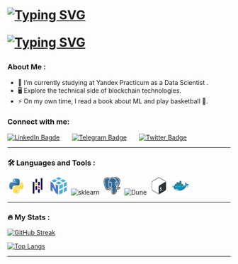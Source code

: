<h1>
<p align='left'> 
   <a href="https://git.io/typing-svg"><img src="https://readme-typing-svg.herokuapp.com?font=Fira+Code&size=25&duration=1&pause=1000&color=F7F7F7&vCenter=true&repeat=false&width=435&height=25&lines=Hi+there%2C+I'm+Nick+Andrianov" alt="Typing SVG" /></a>
</p>
<!-- Typing SVG -->
<p align='left'> 
    <a href="https://git.io/typing-svg"><img src="https://readme-typing-svg.herokuapp.com?font=Fira+Code&pause=1000&color=F7F7F7&vCenter=true&width=435&lines=Beginner+machine+learning+engineer;Student+at+School+21;Crypto+enthusiast" alt="Typing SVG" /></a>
</p>
</h1>

### About Me :
- :telescope: I’m currently studying at Yandex Practicum as a Data Scientist .
- :desktop_computer: Explore the technical side of blockchain technologies.
- :zap: On my own time, I read a book about ML and play basketball 🏀.


<!-- Social icons section -->
### Connect with me:
<p id="badges" align="left"> 
  <a href="https://www.linkedin.com/in/niсk-andrianov-2b9298230/"><img src="https://cdn-icons-png.flaticon.com/128/10090/10090314.png" alt="LinkedIn Bagde" width="25"/></a>
   &#8287;&#8287;&#8287;&#8287;&#8287;
  <a href="https://t.me/Andrianov_nick"> <img src="https://cdn-icons-png.flaticon.com/128/2111/2111644.png" alt="Telegram Badge" width="25"/></a>
   &#8287;&#8287;&#8287;&#8287;&#8287;
  <a href="https://twitter.com/Andrianov_CC"><img src="https://cdn-icons-png.flaticon.com/128/10090/10090311.png" alt="Twitter Badge" width="25"/></a>
   &#8287;&#8287;&#8287;&#8287;&#8287;
</p> 
  

---

### :hammer_and_wrench: Languages and Tools :
<div>
  <img src="https://github.com/devicons/devicon/blob/master/icons/python/python-original.svg" title="Python" alt="Python" width="40" height="40"/>&nbsp;
  <img src="https://github.com/devicons/devicon/blob/master/icons/pandas/pandas-original.svg" title="Pandas" alt="pd" width="40" height="40"/>&nbsp;
  <img src="https://github.com/devicons/devicon/blob/master/icons/numpy/numpy-original.svg" title="Numpy" alt="np" width="40" height="40"/>&nbsp;
  <img src="https://github.com/scikit-learn/scikit-learn/blob/main/doc/logos/scikit-learn-logo-notext.png" title="Scikit-learn" alt="sklearn" width="65" height="40"/>&nbsp;
  <img src="https://github.com/devicons/devicon/blob/master/icons/postgresql/postgresql-original.svg" title="SQL" alt="SQL" width="40" height="40"/>&nbsp;
  <img src="https://dune.com/docs/resources/images/dune-vertical-logo.svg" title="Dune" alt="Dune" width="40" height="40"/>&nbsp;
  <img src="https://github.com/devicons/devicon/blob/master/icons/bash/bash-original.svg" title="Bash" alt="Bash" width="40" height="40"/>&nbsp;
  <img src="https://github.com/devicons/devicon/blob/master/icons/docker/docker-original.svg" title="Docker" alt="Docker" width="40" height="40"/>&nbsp;
</div>

---

### :fire: My Stats :

[![GitHub Streak](http://github-readme-streak-stats.herokuapp.com?user=TiroBite&theme=dark&hide_border=true&border_radius=5&card_width=500)](https://git.io/streak-stats)<p>
[![Top Langs](https://github-readme-stats.vercel.app/api/top-langs/?username=TiroBite&layout=compact&theme=vision-friendly-dark)](https://github.com/anuraghazra/github-readme-stats)

---
  


















